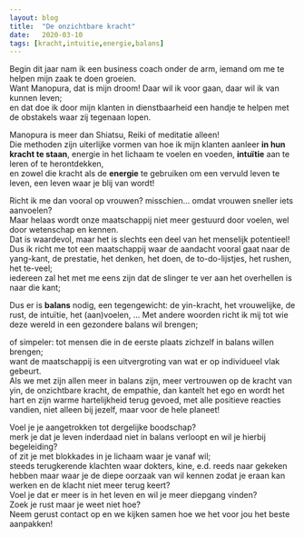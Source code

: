 ```yaml
---
layout: blog
title:  "De onzichtbare kracht"
date:   2020-03-10
tags: [kracht,intuitie,energie,balans]
---
```


Begin dit jaar nam ik een business coach onder de arm, iemand om me te helpen mijn zaak te doen groeien.    
Want Manopura, dat is mijn droom! Daar wil ik voor gaan, daar wil ik van kunnen leven;    
en dat doe ik door mijn klanten in dienstbaarheid een handje te helpen met de obstakels waar zij tegenaan lopen. 

Manopura is meer dan Shiatsu, Reiki of meditatie alleen!    
Die methoden zijn uiterlijke vormen van hoe ik mijn klanten aanleer **in hun kracht te staan**, energie in het lichaam te voelen en voeden, **intuïtie** aan te leren of te herontdekken,    
en zowel die kracht als de **energie** te gebruiken om een vervuld leven te leven, een leven waar je blij van wordt! 

Richt ik me dan vooral op vrouwen? misschien… omdat vrouwen sneller iets aanvoelen?   
Maar helaas wordt onze maatschappij niet meer gestuurd door voelen, wel door wetenschap en kennen.    
Dat is waardevol, maar het is slechts een deel van het menselijk potentieel!    
Dus ik richt me tot een maatschappij waar de aandacht vooral gaat naar de yang-kant, de prestatie, het denken, het doen, de to-do-lijstjes, het rushen, het te-veel;    
iedereen zal het met me eens zijn dat de slinger te ver aan het overhellen is naar die kant; 

Dus er is **balans** nodig, een tegengewicht: de yin-kracht, het vrouwelijke, de rust, de intuïtie, het (aan)voelen, … 
Met andere woorden richt ik mij tot wie deze wereld in een gezondere balans wil brengen;    

of simpeler: tot mensen die in de eerste plaats zichzelf in balans willen brengen;    
want de maatschappij is een uitvergroting van wat er op individueel vlak gebeurt.    
Als we met zijn allen meer in balans zijn, meer vertrouwen op de kracht van yin, de onzichtbare kracht, de empathie, 
dan kantelt het ego en wordt het hart en zijn warme hartelijkheid terug gevoed, met alle positieve reacties vandien, 
niet alleen bij jezelf, maar voor de hele planeet!

Voel je je aangetrokken tot dergelijke boodschap?    
merk je dat je leven inderdaad niet in balans verloopt en wil je hierbij begeleiding?    
of zit je met blokkades in je lichaam waar je vanaf wil;    
steeds terugkerende klachten waar dokters, kine, e.d. reeds naar gekeken hebben maar waar je de diepe oorzaak van wil kennen 
zodat je eraan kan werken en de klacht niet meer terug keert?   
Voel je dat er meer is in het leven en wil je meer diepgang vinden?   
Zoek je rust maar je weet niet hoe?   
Neem gerust contact op en we kijken samen hoe we het voor jou het beste aanpakken!
